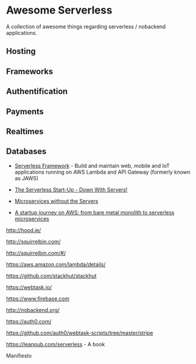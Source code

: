 # Awesome Serverless
 A collection of awesome things regarding serverless / nobackend applications.

## Hosting

## Frameworks

## Authentification

## Payments

## Realtimes

## Databases

* [Serverless Framework](http://www.serverless.com) - Build and maintain web, mobile and IoT applications running on AWS Lambda and API Gateway (formerly known as JAWS)


* [The Serverless Start-Up - Down With Servers!](http://highscalability.com/blog/2015/12/7/the-serverless-start-up-down-with-servers.html)

* [Microservices without the Servers](https://aws.amazon.com/blogs/compute/microservices-without-the-servers/)

* [A startup journey on AWS: from bare metal monolith to serverless microservices](https://medium.com/@benorama/a-startup-journey-on-aws-from-bare-metal-monolith-to-serverless-microservices-80231624fbd9)

http://hood.ie/

http://squirrelbin.com/

http://squirrelbin.com/#/

https://aws.amazon.com/lambda/details/

https://github.com/stackhut/stackhut

https://webtask.io/

https://www.firebase.com

http://nobackend.org/

https://auth0.com/

https://github.com/auth0/webtask-scripts/tree/master/stripe

https://leanpub.com/serverless - A book 

Manifiesto

